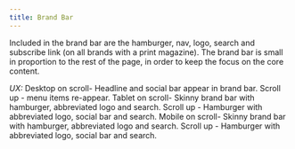 ```yaml
---
title: Brand Bar
---
```

Included in the brand bar are the hamburger, nav, logo, search and subscribe link (on all brands with a print magazine).  The brand bar is small in proportion to the rest of the page, in order to keep the focus on the core content. 

*UX:*
Desktop on scroll- Headline and social bar appear in brand bar. Scroll up - menu items re-appear. 
Tablet on scroll- Skinny brand bar with hamburger, abbreviated logo and search. Scroll up - Hamburger with abbreviated logo, social bar and search.
Mobile on scroll- Skinny brand bar with hamburger,  abbreviated logo and search. Scroll up - Hamburger with abbreviated logo, social bar and search.